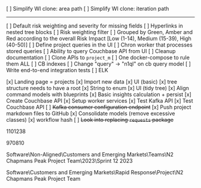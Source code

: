 [ ] Simplify WI clone: area path
[ ] Simplify WI clone: iteration path

---

[ ] Default risk weighting and severity for missing fields
[ ] Hyperlinks in nested tree blocks
[ ] Risk weighting filter
[ ] Grouped by Green, Amber and Red according to the overall Risk Impact [Low (1-14), Medium (15-39), High (40-50)]
[ ] Define project queries in the UI
[ ] Chron worker that processes stored queries
[ ] Ability to query Couchbase API from UI
[ ] Cleanup documentation
[ ] Clone APIs to `project_m`
[ ] One docker-compose to rule them ALL
[ ] CB indexes
[ ] Change "query" -> "n1ql" on cb query model
[ ] Write end-to-end integration tests
[ ] ELK

[x] Landing page = projects
[x] Import new data
[x] UI (basic)
[x] tree structure needs to have a root
[x] String to enum
[x] UI (tidy tree)
[x] Align command models with blueprints
[x] Basic insights calculation + persist
[x] Create Couchbase API
[x] Setup worker services
[x] Test Kafka API
[x] Test Couchbase API
[ ] ~~Kafka consumer configuration endpoint~~
[x] Push project markdown files to GitHub
[x] Consolidate models (remove excessive classes)
[x] workflow hash
[ ] ~~Look into replacing `requests` package~~

1101238

970810

Software\Non-Aligned\Customers and Emerging Markets\Teams\N2 Chapmans Peak Project Team\2023\Sprint 12 2023

Software\Customers and Emerging Markets\Rapid Response\Project\N2 Chapmans Peak Project Team
